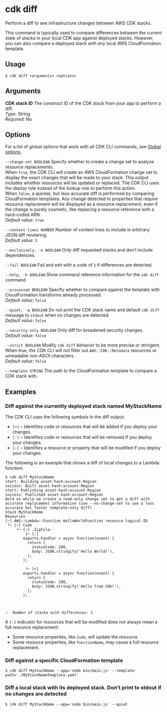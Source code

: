 # cdk diff<a name="ref-cli-cmd-diff"></a>

Perform a diff to see infrastructure changes between AWS CDK stacks\.

This command is typically used to compare differences between the current state of stacks in your local CDK app against deployed stacks\. However, you can also compare a deployed stack with any local AWS CloudFormation template\.

## Usage<a name="ref-cli-cmd-diff-usage"></a>

```
$ cdk diff <arguments> <options>
```

## Arguments<a name="ref-cli-cmd-diff-args"></a>

**CDK stack ID**  <a name="ref-cli-cmd-diff-args-stack-name"></a>
The construct ID of the CDK stack from your app to perform a diff\.  
*Type*: String  
*Required*: No

## Options<a name="ref-cli-cmd-diff-options"></a>

For a list of global options that work with all CDK CLI commands, see [Global options](ref-cli-cmd.md#ref-cli-cmd-options)\.

`--change-set BOOLEAN`  <a name="ref-cli-cmd-diff-options-change-set"></a>
Specify whether to create a change set to analyze resource replacements\.  
When `true`, the CDK CLI will create an AWS CloudFormation change set to display the exact changes that will be made to your stack\. This output includes whether resources will be updated or replaced\. The CDK CLI uses the deploy role instead of the lookup role to perform this action\.  
When `false`, a quicker, but less\-accurate diff is performed by comparing CloudFormation templates\. Any change detected to properties that require resource replacement will be displayed as a resource replacement, even if the change is purely cosmetic, like replacing a resource reference with a hard\-coded ARN\.  
*Default value*: `true`

`--context-lines NUMBER`  <a name="ref-cli-cmd-diff-options-context-lines"></a>
Number of context lines to include in arbitrary JSON diff rendering\.  
*Default value*: `3`

`--exclusively, -e BOOLEAN`  <a name="ref-cli-cmd-diff-options-exclusively"></a>
Only diff requested stacks and don’t include dependencies\.

`--fail BOOLEAN`  <a name="ref-cli-cmd-diff-options-fail"></a>
Fail and exit with a code of `1` if differences are detected\.

`--help, -h BOOLEAN`  <a name="ref-cli-cmd-diff-options-help"></a>
Show command reference information for the `cdk diff` command\.

`--processed BOOLEAN`  <a name="ref-cli-cmd-diff-options-processed"></a>
Specify whether to compare against the template with CloudFormation transforms already processed\.  
*Default value*: `false`

`--quiet, -q BOOLEAN`  <a name="ref-cli-cmd-diff-options-quiet"></a>
Do not print the CDK stack name and default `cdk diff` message to `stdout` when no changes are detected\.  
*Default value*: `false`

`--security-only BOOLEAN`  <a name="ref-cli-cmd-diff-options-security-only"></a>
Only diff for broadened security changes\.  
*Default value*: `false`

`--strict BOOLEAN`  <a name="ref-cli-cmd-diff-options-strict"></a>
Modify `cdk diff` behavior to be more precise or stringent\. When true, the CDK CLI will not filter out `AWS::CDK::Metadata` resources or unreadable non\-ASCII characters\.  
*Default value*: `false`

`--template STRING`  <a name="ref-cli-cmd-diff-options-template"></a>
The path to the CloudFormation template to compare a CDK stack with\.

## Examples<a name="ref-cli-cmd-diff-examples"></a>

### Diff against the currently deployed stack named MyStackName<a name="ref-cli-cmd-diff-examples-1"></a>

The CDK CLI uses the following symbols in the diff output:
+ `[+]` – Identifies code or resources that will be added if you deploy your changes\.
+ `[-]` – Identifies code or resources that will be removed if you deploy your changes\.
+ `[~]` – Identifies a resource or property that will be modified if you deploy your changes\.

The following is an example that shows a diff of local changes to a Lambda function:

```
$ cdk diff MyStackName
start: Building asset-hash:account-Region
success: Built asset-hash:account-Region
start: Publishing asset-hash:account-Region
success: Published asset-hash:account-Region
Hold on while we create a read-only change set to get a diff with accurate replacement information (use --no-change-set to use a less accurate but faster template-only diff)
Stack MyStackName
Resources
[~] AWS::Lambda::Function HelloWorldFunction resource-logical-ID
 └─ [~] Code
     └─ [~] .ZipFile:
         ├─ [-] 
        exports.handler = async function(event) {
          return {
            statusCode: 200,
            body: JSON.stringify('Hello World!'),
          };
        };
      
         └─ [+] 
        exports.handler = async function(event) {
          return {
            statusCode: 200,
            body: JSON.stringify('Hello from CDK!'),
          };
        };
      


✨  Number of stacks with differences: 1
```

A `[~]` indicator for resources that will be modified does not always mean a full resource replacement:
+ Some resource properties, like `Code`, will update the resource\.
+ Some resource properties, like `FunctionName`, may cause a full resource replacement\.

### Diff against a specific CloudFormation template<a name="ref-cli-cmd-diff-examples-2"></a>

```
$ cdk diff MyStackName --app='node bin/main.js' --template-path='./MyStackNameTemplate.yaml'
```

### Diff a local stack with its deployed stack\. Don’t print to stdout if no changes are detected<a name="ref-cli-cmd-diff-examples-3"></a>

```
$ cdk diff MyStackName --app='node bin/main.js' --quiet
```